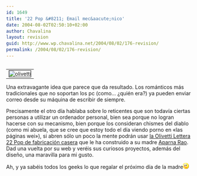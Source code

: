 ```yaml
---
id: 1649
title: '22 Pop &#8211; Email mec&aacute;nico'
date: 2004-08-02T02:50:10+02:00
author: Chavalina
layout: revision
guid: http://www.wp.chavalina.net/2004/08/02/176-revision/
permalink: /2004/08/02/176-revision/
---
```

<table cellspacing="5" cellpadding="10" width="1" align="left">
  <tr>
    <td>
      <img src="http://www.chavalina.net/imagenes/fotos/olivetti.jpg" border="1" alt=olivetti lettera 22 pop" border="1">
    </td>
  </tr>
</table>

Una extravagante idea que parece que da resultado. Los rom&aacute;nticos m&aacute;s tradicionales que no soportan los pc (como&#8230; &iquest;qui&eacute;n era?) ya pueden enviar correo desde su m&aacute;quina de escribir de siempre.

Precisamente el otro d&iacute;a hablaba sobre lo reticentes que son todav&iacute;a ciertas personas a utilizar un ordenador personal, bien sea porque no logran hacerse con su mecanismo, bien porque los consideran chismes del diablo (como mi abuela, que se cree que estoy todo el d&iacute;a viendo porno en «las p&aacute;ginas wei»), si abren s&oacute;lo un poco la mente podr&aacute;n usar <a href=http://people.interaction-ivrea.it/a.rao/22pop\_1\_insp.html target=&prime;_blank&prime;>la Olivetti Lettera 22 Pop de fabricaci&oacute;n casera</a> que le ha construido a su madre <a href=http://people.interaction-ivrea.it/a.rao/ target=&prime;_blank&prime;>Aparna Rao</a>. Dad una vuelta por su web y ver&eacute;is sus curiosos proyectos, adem&aacute;s del dise&ntilde;o, una maravilla para mi gusto.

Ah, y ya sab&eacute;is todos los geeks lo que regalar el pr&oacute;ximo d&iacute;a de la madre![emo](/imagenes/emoticonos/guino.gif)